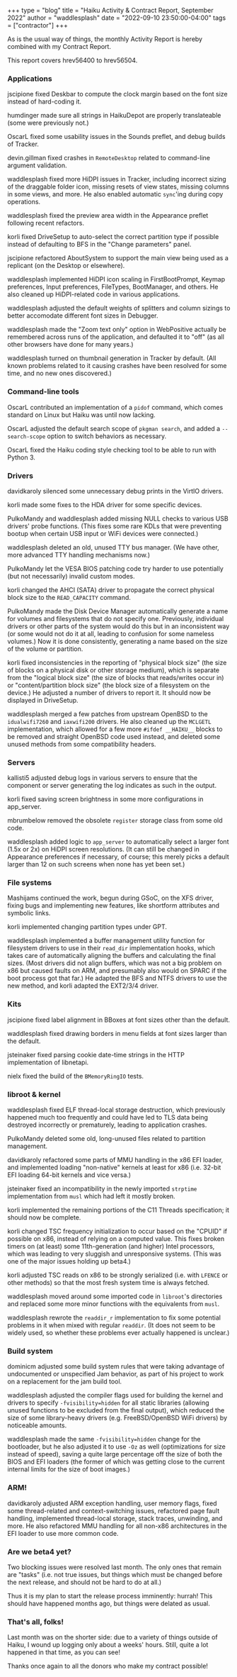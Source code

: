 +++
type = "blog"
title = "Haiku Activity & Contract Report, September 2022"
author = "waddlesplash"
date = "2022-09-10 23:50:00-04:00"
tags = ["contractor"]
+++

As is the usual way of things, the monthly Activity Report is hereby combined with my Contract Report.

This report covers hrev56400 to hrev56504.

<!--more-->

### Applications

jscipione fixed Deskbar to compute the clock margin based on the font size instead of hard-coding it.

humdinger made sure all strings in HaikuDepot are properly translateable (some were previously not.)

OscarL fixed some usability issues in the Sounds preflet, and debug builds of Tracker.

devin.gillman fixed crashes in `RemoteDesktop` related to command-line argument validation.

waddlesplash fixed more HiDPI issues in Tracker, including incorrect sizing of the draggable folder icon, missing resets of view states, missing columns in some views, and more. He also enabled automatic `sync`'ing during copy operations.

waddlesplash fixed the preview area width in the Appearance preflet following recent refactors.

korli fixed DriveSetup to auto-select the correct partition type if possible instead of defaulting to BFS in the "Change parameters" panel.

jscipione refactored AboutSystem to support the main view being used as a replicant (on the Desktop or elsewhere).

waddlesplash implemented HiDPI icon scaling in FirstBootPrompt, Keymap preferences, Input preferences, FileTypes, BootManager, and others. He also cleaned up HiDPI-related code in various applications.

waddlesplash adjusted the default weights of splitters and column sizings to better accomodate different font sizes in Debugger.

waddlesplash made the "Zoom text only" option in WebPositive actually be remembered across runs of the application, and defaulted it to "off" (as all other browsers have done for many years.)

waddlesplash turned on thumbnail generation in Tracker by default. (All known problems related to it causing crashes have been resolved for some time, and no new ones discovered.)

### Command-line tools

OscarL contributed an implementation of a `pidof` command, which comes standard on Linux but Haiku was until now lacking.

OscarL adjusted the default search scope of `pkgman search`, and added a `--search-scope` option to switch behaviors as necessary.

OscarL fixed the Haiku coding style checking tool to be able to run with Python 3.

### Drivers

davidkaroly silenced some unnecessary debug prints in the VirtIO drivers.

korli made some fixes to the HDA driver for some specific devices.

PulkoMandy and waddlesplash added missing NULL checks to various USB drivers' probe functions. (This fixes some rare KDLs that were preventing bootup when certain USB input or WiFi devices were connected.)

waddlesplash deleted an old, unused TTY bus manager. (We have other, more advanced TTY handling mechanisms now.)

PulkoMandy let the VESA BIOS patching code try harder to use potentially (but not necessarily) invalid custom modes.

korli changed the AHCI (SATA) driver to propagate the correct physical block size to the `READ_CAPACITY` command.

PulkoMandy made the Disk Device Manager automatically generate a name for volumes and filesystems that do not specify one. Previously, individual drivers or other parts of the system would do this but in an inconsistent way (or some would not do it at all, leading to confusion for some nameless volumes.) Now it is done consistently, generating a name based on the size of the volume or partition.

korli fixed inconsistencies in the reporting of "physical block size" (the size of blocks on a physical disk or other storage medium), which is separate from the "logical block size" (the size of blocks that reads/writes occur in) or "content/partition block size" (the block size of a filesystem on the device.) He adjusted a number of drivers to report it. It should now be displayed in DriveSetup.

waddlesplash merged a few patches from upstream OpenBSD to the `idualwifi7260` and `iaxwifi200` drivers. He also cleaned up the `MCLGETL` implementation, which allowed for a few more `#ifdef __HAIKU__` blocks to be removed and straight OpenBSD code used instead, and deleted some unused methods from some compatibility headers.

### Servers

kallisti5 adjusted debug logs in various servers to ensure that the component or server generating the log indicates as such in the output.

korli fixed saving screen brightness in some more configurations in app_server.

mbrumbelow removed the obsolete `register` storage class from some old code.

waddlesplash added logic to `app_server` to automatically select a larger font (1.5x or 2x) on HiDPI screen resolutions. (It can still be changed in Appearance preferences if necessary, of course; this merely picks a default larger than 12 on such screens when none has yet been set.)

### File systems

Mashijams continued the work, begun during GSoC, on the XFS driver, fixing bugs and implementing new features, like shortform attributes and symbolic links.

korli implemented changing partition types under GPT.

waddlesplash implemented a buffer management utility function for filesystem drivers to use in their `read_dir` implementation hooks, which takes care of automatically aligning the buffers and calculating the final sizes. (Most drivers did not align buffers, which was not a big problem on x86 but caused faults on ARM, and presumably also would on SPARC if the boot process got that far.) He adapted the BFS and NTFS drivers to use the new method, and korli adapted the EXT2/3/4 driver.

### Kits

jscipione fixed label alignment in BBoxes at font sizes other than the default.

waddlesplash fixed drawing borders in menu fields at font sizes larger than the default.

jsteinaker fixed parsing cookie date-time strings in the HTTP implementation of libnetapi.

nielx fixed the build of the `BMemoryRingIO` tests.

### libroot & kernel

waddlesplash fixed ELF thread-local storage destruction, which previously happened much too frequently and could have led to TLS data being destroyed incorrectly or prematurely, leading to application crashes.

PulkoMandy deleted some old, long-unused files related to partition management.

davidkaroly refactored some parts of MMU handling in the x86 EFI loader, and implemented loading "non-native" kernels at least for x86 (i.e. 32-bit EFI loading 64-bit kernels and vice versa.)

jsteinaker fixed an incompatibility in the newly imported `strptime` implementation from `musl` which had left it mostly broken.

korli implemented the remaining portions of the C11 Threads specification; it should now be complete.

korli changed TSC frequency initialization to occur based on the "CPUID" if possible on x86, instead of relying on a computed value. This fixes broken timers on (at least) some 11th-generation (and higher) Intel processors, which was leading to very sluggish and unresponsive systems. (This was one of the major issues holding up beta4.)

korli adjusted TSC reads on x86 to be strongly serialized (i.e. with `LFENCE` or other methods) so that the most fresh system time is always fetched.

waddlesplash moved around some imported code in `libroot`'s directories and replaced some more minor functions with the equivalents from `musl`.

waddlesplash rewrote the `readdir_r` implementation to fix some potential problems in it when mixed with regular `readdir`. (It does not seem to be widely used, so whether these problems ever actually happened is unclear.)

### Build system

dominicm adjusted some build system rules that were taking advantage of undocumented or unspecified Jam behavior, as part of his project to work on a replacement for the jam build tool.

waddlesplash adjusted the compiler flags used for building the kernel and drivers to specify `-fvisibility=hidden` for all static libraries (allowing unused functions to be excluded from the final output), which reduced the size of some library-heavy drivers (e.g. FreeBSD/OpenBSD WiFi drivers) by noticeable amounts.

waddlesplash made the same `-fvisibility=hidden` change for the bootloader, but he also adjusted it to use `-Oz` as well (optimizations for size instead of speed), saving a quite large percentage off the size of both the BIOS and EFI loaders (the former of which was getting close to the current internal limits for the size of boot images.)

### ARM!

davidkaroly adjusted ARM exception handling, user memory flags, fixed some thread-related and context-switching issues, refactored page fault handling, implemented thread-local storage, stack traces, unwinding, and more. He also refactored MMU handling for all non-x86 architectures in the EFI loader to use more common code.

### Are we beta4 yet?

Two blocking issues were resolved last month. The only ones that remain are "tasks" (i.e. not true issues, but things which must be changed before the next release, and should not be hard to do at all.)

Thus it is my plan to start the release process imminently: hurrah! This should have happened months ago, but things were delated as usual.

### That's all, folks!

Last month was on the shorter side: due to a variety of things outside of Haiku, I wound up logging only about a weeks' hours. Still, quite a lot happened in that time, as you can see!

Thanks once again to all the donors who make my contract possible!
